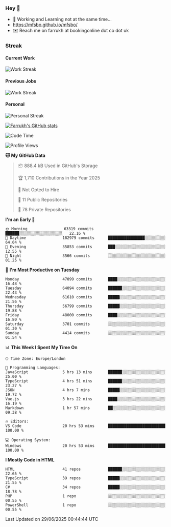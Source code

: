 ### Hey 👋

- 🏃 Working and Learning not at the same time...
- https://mfsbo.github.io/mfsbo/
- ✉️ Reach me on farrukh at bookingonline dot co dot uk

### Streak
#### Current Work
![Work Streak](https://streak-stats.demolab.com/?user=mfsbo)
#### Previous Jobs
![Work Streak](https://streak-stats.demolab.com/?user=farrukhcw)
#### Personal
![Personal Streak](https://streak-stats.demolab.com/?user=farrukhsubhani)

[![Farrukh's GitHub stats](https://github-readme-stats.vercel.app/api?username=mfsbo&hide=stars&count_private=true)](https://github.com/mfsbo/)

<!--START_SECTION:waka-->
![Code Time](http://img.shields.io/badge/Code%20Time-945%20hrs%2018%20mins-blue)

![Profile Views](http://img.shields.io/badge/Profile%20Views-0-blue)

**🐱 My GitHub Data** 

> 📦 888.4 kB Used in GitHub's Storage 
 > 
> 🏆 1,710 Contributions in the Year 2025
 > 
> 🚫 Not Opted to Hire
 > 
> 📜 11 Public Repositories 
 > 
> 🔑 78 Private Repositories 
 > 
**I'm an Early 🐤** 

```text
🌞 Morning                63319 commits       ██████░░░░░░░░░░░░░░░░░░░   22.16 % 
🌆 Daytime                182979 commits      ████████████████░░░░░░░░░   64.04 % 
🌃 Evening                35853 commits       ███░░░░░░░░░░░░░░░░░░░░░░   12.55 % 
🌙 Night                  3566 commits        ░░░░░░░░░░░░░░░░░░░░░░░░░   01.25 % 
```
📅 **I'm Most Productive on Tuesday** 

```text
Monday                   47099 commits       ████░░░░░░░░░░░░░░░░░░░░░   16.48 % 
Tuesday                  64094 commits       ██████░░░░░░░░░░░░░░░░░░░   22.43 % 
Wednesday                61610 commits       █████░░░░░░░░░░░░░░░░░░░░   21.56 % 
Thursday                 56799 commits       █████░░░░░░░░░░░░░░░░░░░░   19.88 % 
Friday                   48000 commits       ████░░░░░░░░░░░░░░░░░░░░░   16.80 % 
Saturday                 3701 commits        ░░░░░░░░░░░░░░░░░░░░░░░░░   01.30 % 
Sunday                   4414 commits        ░░░░░░░░░░░░░░░░░░░░░░░░░   01.54 % 
```


📊 **This Week I Spent My Time On** 

```text
🕑︎ Time Zone: Europe/London

💬 Programming Languages: 
JavaScript               5 hrs 13 mins       ██████░░░░░░░░░░░░░░░░░░░   25.00 % 
TypeScript               4 hrs 51 mins       ██████░░░░░░░░░░░░░░░░░░░   23.27 % 
JSON                     4 hrs 7 mins        █████░░░░░░░░░░░░░░░░░░░░   19.72 % 
Vue.js                   3 hrs 22 mins       ████░░░░░░░░░░░░░░░░░░░░░   16.19 % 
Markdown                 1 hr 57 mins        ██░░░░░░░░░░░░░░░░░░░░░░░   09.38 % 

🔥 Editors: 
VS Code                  20 hrs 53 mins      █████████████████████████   100.00 % 

💻 Operating System: 
Windows                  20 hrs 53 mins      █████████████████████████   100.00 % 
```

**I Mostly Code in HTML** 

```text
HTML                     41 repos            ██████░░░░░░░░░░░░░░░░░░░   22.65 % 
TypeScript               39 repos            █████░░░░░░░░░░░░░░░░░░░░   21.55 % 
C#                       34 repos            █████░░░░░░░░░░░░░░░░░░░░   18.78 % 
PHP                      1 repo              ░░░░░░░░░░░░░░░░░░░░░░░░░   00.55 % 
PowerShell               1 repo              ░░░░░░░░░░░░░░░░░░░░░░░░░   00.55 % 
```




 Last Updated on 29/06/2025 00:44:44 UTC
<!--END_SECTION:waka-->
<!--
**mfsbo/mfsbo** is a ✨ _special_ ✨ repository because its `README.md` (this file) appears on your GitHub profile.

Here are some ideas to get you started:

- 🔭 I’m currently working on ...
- 🌱 I’m currently learning ...
- 👯 I’m looking to collaborate on ...
- 🤔 I’m looking for help with ...
- 💬 Ask me about ...
- 📫 How to reach me: ...
- 😄 Pronouns: ...
- ⚡ Fun fact: ...
-->
